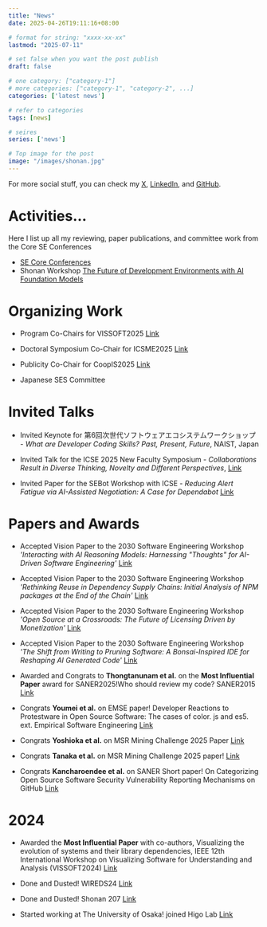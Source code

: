 ```yaml
---
title: "News"
date: 2025-04-26T19:11:16+08:00

# format for string: "xxxx-xx-xx"
lastmod: "2025-07-11"

# set false when you want the post publish
draft: false

# one category: ["category-1"] 
# more categories: ["category-1", "category-2", ...]
categories: ['latest news']

# refer to categories
tags: [news]

# seires
series: ['news']

# Top image for the post
image: "/images/shonan.jpg"
---
```


<!--more-->
For more social stuff, you can check my [X](https://x.com/Augaiko), [LinkedIn](https://www.linkedin.com/in/raula-gaikovina-kula-70b75545/), and [GitHub](https://github.com/raux).

# Activities...

Here I list up all my reviewing, paper publications, and committee work from the Core SE Conferences

- [SE Core Conferences](https://conf.researchr.org/profile/raulakula)
- Shonan Workshop [The Future of Development Environments with AI Foundation Models](https://shonan.nii.ac.jp/seminars/222/)

# Organizing Work

- Program Co-Chairs for VISSOFT2025 [Link](https://vissoft.io/2025/)

- Doctoral Symposium Co-Chair for ICSME2025 [Link](https://conf.researchr.org/track/icsme-2025/icsme-2025-doctoral-symposium)

- Publicity Co-Chair for CoopIS2025 [Link](https://coopis.scitevents.org/)

- Japanese SES Committee

# Invited Talks

- Invited Keynote for 第6回次世代ソフトウェアエコシステムワークショップ - *What are Developer Coding Skills? Past, Present, Future*, NAIST, Japan

- Invited Talk for the ICSE 2025 New Faculty Symposium - *Collaborations Result in Diverse Thinking, Novelty and Different Perspectives*, [Link](https://conf.researchr.org/track/icse-2025/icse-2025-new-faculty-symposium#program)


- Invited Paper for the SEBot Workshop with ICSE - *Reducing Alert Fatigue via AI-Assisted Negotiation: A Case for Dependabot* [Link](https://sebot.github.io/)


# Papers and Awards 

- Accepted Vision Paper to the 2030 Software Engineering Workshop *'Interacting with AI Reasoning Models: Harnessing "Thoughts" for AI-Driven Software Engineering'* [Link](https://arxiv.org/abs/2503.00483)

- Accepted Vision Paper to the 2030 Software Engineering Workshop *'Rethinking Reuse in Dependency Supply Chains: Initial Analysis of NPM packages at the End of the Chain'* [Link](https://arxiv.org/abs/2503.02804)

- Accepted Vision Paper to the 2030 Software Engineering Workshop *'Open Source at a Crossroads: The Future of Licensing Driven by Monetization'* [Link](https://arxiv.org/abs/2503.02817)

- Accepted Vision Paper to the 2030 Software Engineering Workshop *'The Shift from Writing to Pruning Software: A Bonsai-Inspired IDE for Reshaping AI Generated Code'* [Link](https://arxiv.org/abs/2503.02833)

- Awarded and Congrats to **Thongtanunam et al.** on the  **Most Influential Paper** award for SANER2025!Who should review my code? SANER2015 [Link](https://x.com/SANERconf/status/1897663586635247676)

- Congrats **Youmei et al.** on EMSE paper! Developer Reactions to Protestware in Open Source Software: The cases of color. js and es5. ext. Empirical Software Engineering [Link](https://link.springer.com/article/10.1007/s10664-024-10599-6)

- Congrats **Yoshioka et al.** on MSR Mining Challenge 2025 Paper [Link](https://2025.msrconf.org/track/msr-2025-mining-challenge)

- Congrats **Tanaka et al.** on MSR Mining Challenge 2025 paper! [Link](https://2025.msrconf.org/track/msr-2025-mining-challenge)

- Congrats **Kancharoendee et al.** on SANER Short paper! On Categorizing Open Source Software Security
Vulnerability Reporting Mechanisms on GitHub [Link](https://arxiv.org/abs/2502.07395)


# 2024 

- Awarded the **Most Influential Paper** with co-authors, Visualizing the evolution of systems and their library dependencies, IEEE 12th International Workshop on Visualizing Software for Understanding and Analysis (VISSOFT2024) [Link](https://sel.ist.osaka-u.ac.jp/topics/award_VISSOFT2024_raula/index.html.en) 

- Done and Dusted!  WIREDS24 [Link](https://wireds2024.github.io/)

- Done and Dusted! Shonan 207 [Link](https://shonan.nii.ac.jp/seminars/207/)

- Started working at The University of Osaka! joined Higo Lab [Link](https://sel.ist.osaka-u.ac.jp/)